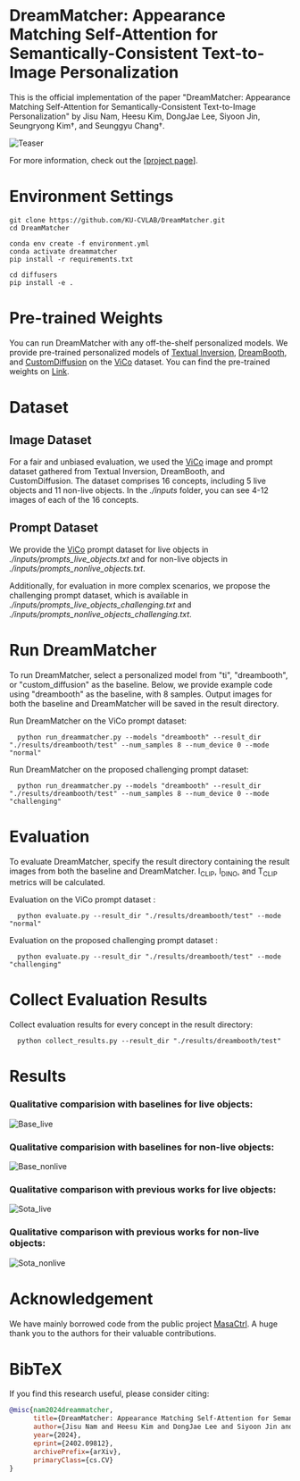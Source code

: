 # DreamMatcher: Appearance Matching Self-Attention for Semantically-Consistent Text-to-Image Personalization

This is the official implementation of the paper "DreamMatcher: Appearance Matching Self-Attention
for Semantically-Consistent Text-to-Image Personalization" by Jisu Nam, Heesu Kim, DongJae Lee, Siyoon Jin, Seungryong Kim†, and Seunggyu Chang†.

![Teaser](./images/teaser.png)

For more information, check out the [[project page](https://ku-cvlab.github.io/DreamMatcher/)].

# Environment Settings

```
git clone https://github.com/KU-CVLAB/DreamMatcher.git
cd DreamMatcher

conda env create -f environment.yml
conda activate dreammatcher
pip install -r requirements.txt

cd diffusers
pip install -e .
```

# Pre-trained Weights

You can run DreamMatcher with any off-the-shelf personalized models. We provide pre-trained personalized models of [Textual Inversion](https://github.com/rinongal/textual_inversion), [DreamBooth](https://github.com/XavierXiao/Dreambooth-Stable-Diffusion), and [CustomDiffusion](https://github.com/adobe-research/custom-diffusion) on the [ViCo](https://github.com/haoosz/ViCo) dataset. You can find the pre-trained weights on [Link](https://drive.google.com/drive/folders/1R2-x8BpqryVTjYBKmafCA6YJ0cLtNi1s?usp=share_link).

# Dataset

## Image Dataset

For a fair and unbiased evaluation, we used the [ViCo](https://github.com/haoosz/ViCo) image and prompt dataset gathered from Textual Inversion, DreamBooth, and CustomDiffusion. The dataset comprises 16 concepts, including 5 live objects and 11 non-live objects. In the _./inputs_ folder, you can see 4-12 images of each of the 16 concepts.

## Prompt Dataset

We provide the [ViCo](https://github.com/haoosz/ViCo) prompt dataset for live objects in _./inputs/prompts_live_objects.txt_ and for non-live objects in _./inputs/prompts_nonlive_objects.txt_.

Additionally, for evaluation in more complex scenarios, we propose the challenging prompt dataset, which is available in _./inputs/prompts_live_objects_challenging.txt_ and _./inputs/prompts_nonlive_objects_challenging.txt_.

# Run DreamMatcher

To run DreamMatcher, select a personalized model from "ti", "dreambooth", or "custom_diffusion" as the baseline. Below, we provide example code using "dreambooth" as the baseline, with 8 samples. Output images for both the baseline and DreamMatcher will be saved in the result directory.

Run DreamMatcher on the ViCo prompt dataset:

      python run_dreammatcher.py --models "dreambooth" --result_dir "./results/dreambooth/test" --num_samples 8 --num_device 0 --mode "normal"

Run DreamMatcher on the proposed challenging prompt dataset:

      python run_dreammatcher.py --models "dreambooth" --result_dir "./results/dreambooth/test" --num_samples 8 --num_device 0 --mode "challenging"

# Evaluation

To evaluate DreamMatcher, specify the result directory containing the result images from both the baseline and DreamMatcher. I<sub>CLIP</sub>, I<sub>DINO</sub>, and T<sub>CLIP</sub> metrics will be calculated.

Evaluation on the ViCo prompt dataset :

      python evaluate.py --result_dir "./results/dreambooth/test" --mode "normal"

Evaluation on the proposed challenging prompt dataset :

      python evaluate.py --result_dir "./results/dreambooth/test" --mode "challenging"

# Collect Evaluation Results

Collect evaluation results for every concept in the result directory:

      python collect_results.py --result_dir "./results/dreambooth/test"

# Results

### Qualitative comparision with baselines for live objects:

![Base_live](./images/base_live.png)

### Qualitative comparision with baselines for non-live objects:

![Base_nonlive](./images/base_nonlive.png)

### Qualitative comparison with previous works for live objects:

![Sota_live](./images/sota_live.png)

### Qualitative comparison with previous works for non-live objects:

![Sota_nonlive](./images/sota_nonlive.png)

# Acknowledgement <a name="Acknowledgement"></a>

We have mainly borrowed code from the public project [MasaCtrl](https://github.com/TencentARC/MasaCtrl). A huge thank you to the authors for their valuable contributions.

# BibTeX

If you find this research useful, please consider citing:

```BibTeX
@misc{nam2024dreammatcher,
      title={DreamMatcher: Appearance Matching Self-Attention for Semantically-Consistent Text-to-Image Personalization}, 
      author={Jisu Nam and Heesu Kim and DongJae Lee and Siyoon Jin and Seungryong Kim and Seunggyu Chang},
      year={2024},
      eprint={2402.09812},
      archivePrefix={arXiv},
      primaryClass={cs.CV}
}
```
